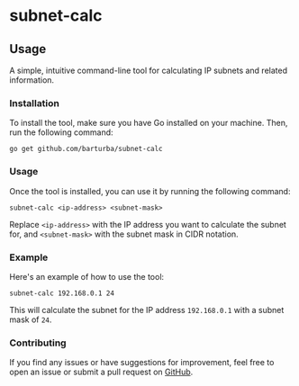 # subnet-calc

## Usage

A simple, intuitive command-line tool for calculating IP subnets and related information.

### Installation

To install the tool, make sure you have Go installed on your machine. Then, run the following command:

```shell
go get github.com/barturba/subnet-calc
```

### Usage

Once the tool is installed, you can use it by running the following command:

```shell
subnet-calc <ip-address> <subnet-mask>
```

Replace `<ip-address>` with the IP address you want to calculate the subnet for, and `<subnet-mask>` with the subnet mask in CIDR notation.

### Example

Here's an example of how to use the tool:

```shell
subnet-calc 192.168.0.1 24
```

This will calculate the subnet for the IP address `192.168.0.1` with a subnet mask of `24`.

### Contributing

If you find any issues or have suggestions for improvement, feel free to open an issue or submit a pull request on [GitHub](https://github.com/barturba/subnet-calc).
